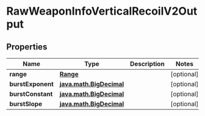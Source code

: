 
# RawWeaponInfoVerticalRecoilV2Output

## Properties
| Name | Type | Description | Notes |
| ------------ | ------------- | ------------- | ------------- |
| **range** | [**Range**](Range.md) |  |  [optional] |
| **burstExponent** | [**java.math.BigDecimal**](java.math.BigDecimal.md) |  |  [optional] |
| **burstConstant** | [**java.math.BigDecimal**](java.math.BigDecimal.md) |  |  [optional] |
| **burstSlope** | [**java.math.BigDecimal**](java.math.BigDecimal.md) |  |  [optional] |



